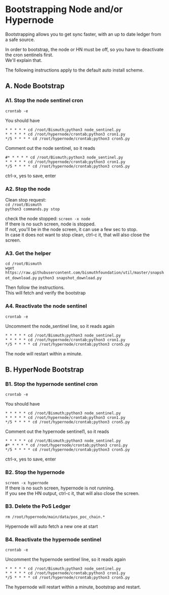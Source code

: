 # Bootstrapping Node and/or Hypernode

Bootstrapping allows you to get sync faster, with an up to date ledger from a safe source.

In order to bootstrap, the node or HN must be off, so you have to deactivate the cron sentinels first.  
We'll explain that.

The following instructions apply to the default auto install scheme.

## A. Node Bootstrap

### A1. Stop the node sentinel cron

`crontab -e`

You should have 
```
* * * * * cd /root/Bismuth;python3 node_sentinel.py
* * * * * cd /root/hypernode/crontab;python3 cron1.py
*/5 * * * * cd /root/hypernode/crontab;python3 cron5.py
```

Comment out the node sentinel, so it reads
```
#* * * * * cd /root/Bismuth;python3 node_sentinel.py
* * * * * cd /root/hypernode/crontab;python3 cron1.py
*/5 * * * * cd /root/hypernode/crontab;python3 cron5.py
```

ctrl-x, yes to save, enter

### A2. Stop the node

Clean stop request:  
`cd /root/Bismuth`  
`python3 commands.py stop`

check the node stopped:
`screen -x node`  
If there is no such screen, node is stopped.  
If not, you'll be in the node screen, it can use a few sec to stop.  
In case it does not want to stop clean, ctrl-c it, that will also close the screen.

### A3. Get the helper

`cd /root/Bismuth`  
`wget https://raw.githubusercontent.com/bismuthfoundation/util/master/snapshot_download.py`
`python3 snapshot_download.py`

Then follow the instructions.  
This will fetch and verify the bootstrap

### A4. Reactivate the node sentinel

`crontab -e`

Uncomment the node_sentinel line, so it reads again  
```
* * * * * cd /root/Bismuth;python3 node_sentinel.py
* * * * * cd /root/hypernode/crontab;python3 cron1.py
*/5 * * * * cd /root/hypernode/crontab;python3 cron5.py
```

The node will restart within a minute.

## B. HyperNode Bootstrap

### B1. Stop the hypernode sentinel cron

`crontab -e`

You should have 
```
* * * * * cd /root/Bismuth;python3 node_sentinel.py
* * * * * cd /root/hypernode/crontab;python3 cron1.py
*/5 * * * * cd /root/hypernode/crontab;python3 cron5.py
```

Comment out the hypernode sentinel1, so it reads
```
* * * * * cd /root/Bismuth;python3 node_sentinel.py
#* * * * * cd /root/hypernode/crontab;python3 cron1.py
*/5 * * * * cd /root/hypernode/crontab;python3 cron5.py
```

ctrl-x, yes to save, enter

### B2. Stop the hypernode

`screen -x hypernode`  
If there is no such screen, hypernode is not running.  
If you see the HN output, ctrl-c it, that will also close the screen.

### B3. Delete the PoS Ledger

`rm /root/hypernode/main/data/pos_poc_chain.*`  

Hypernode will auto fetch a new one at start

### B4. Reactivate the hypernode sentinel

`crontab -e`

Uncomment the hypernode sentinel line, so it reads again  
```
* * * * * cd /root/Bismuth;python3 node_sentinel.py
* * * * * cd /root/hypernode/crontab;python3 cron1.py
*/5 * * * * cd /root/hypernode/crontab;python3 cron5.py
```

The hypernode will restart within a minute, bootstrap and restart.

